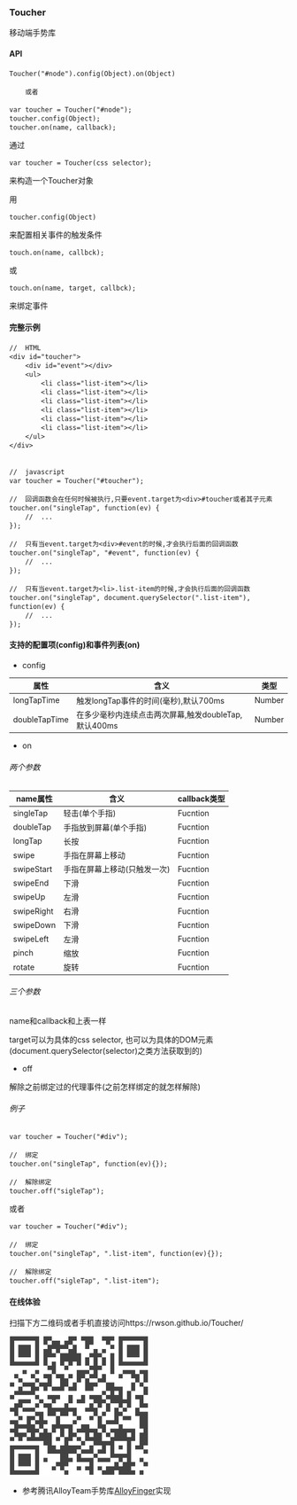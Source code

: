 ### Toucher

移动端手势库

#### API
        
    Toucher("#node").config(Object).on(Object)

        或者
        
    var toucher = Toucher("#node");
    toucher.config(Object);
    toucher.on(name, callback);
    
通过

    var toucher = Toucher(css selector);
    
来构造一个Toucher对象

用

    toucher.config(Object)
    
来配置相关事件的触发条件


    touch.on(name, callbck);
    
或

    touch.on(name, target, callbck);

来绑定事件

#### 完整示例

    //  HTML
    <div id="toucher">
        <div id="event"></div>
        <ul>
            <li class="list-item"></li>
            <li class="list-item"></li>
            <li class="list-item"></li>
            <li class="list-item"></li>
            <li class="list-item"></li>
            <li class="list-item"></li>
        </ul>
    </div>
    
    
    //  javascript
    var toucher = Toucher("#toucher");
    
    //  回调函数会在任何时候被执行,只要event.target为<div>#toucher或者其子元素
    toucher.on("singleTap", function(ev) {
        //  ...
    });
    
    //  只有当event.target为<div>#event的时候,才会执行后面的回调函数
    toucher.on("singleTap", "#event", function(ev) {
        //  ...
    });
    
    //  只有当event.target为<li>.list-item的时候,才会执行后面的回调函数
    toucher.on("singleTap", document.querySelector(".list-item"), function(ev) {
        //  ...
    });
    

####  支持的配置项(config)和事件列表(on)

- config

属性 | 含义  |  类型
---|---|---
longTapTime | 触发longTap事件的时间(毫秒),默认700ms |  Number
doubleTapTime | 在多少毫秒内连续点击两次屏幕,触发doubleTap,默认400ms  | Number

- on

###### 两个参数

name属性 | 含义 |  callback类型
---|---|---
singleTap | 轻击(单个手指) |  Fucntion
doubleTap | 手指放到屏幕(单个手指) |  Fucntion
longTap | 长按 |  Fucntion
swipe | 手指在屏幕上移动 |  Fucntion
swipeStart | 手指在屏幕上移动(只触发一次) |  Fucntion
swipeEnd | 下滑 |  Fucntion
swipeUp | 左滑 |  Fucntion
swipeRight | 右滑 |  Fucntion
swipeDown | 下滑 |  Fucntion
swipeLeft | 左滑 |  Fucntion
pinch | 缩放 |  Fucntion
rotate | 旋转 |  Fucntion

###### 三个参数

name和callback和上表一样

target可以为具体的css selector, 也可以为具体的DOM元素(document.querySelector(selector)之类方法获取到的)

- off

解除之前绑定过的代理事件(之前怎样绑定的就怎样解除)

###### 例子

    var toucher = Toucher("#div");
    
    //  绑定
    toucher.on("singleTap", function(ev){});
    
    //  解除绑定
    toucher.off("sigleTap");
    
或者
    
    var toucher = Toucher("#div");
    
    //  绑定
    toucher.on("singleTap", ".list-item", function(ev){});
    
    //  解除绑定
    toucher.off("sigleTap", ".list-item");

#### 在线体验

扫描下方二维码或者手机直接访问https://rwson.github.io/Toucher/

<img src="img/demo.png" width="50%" height="50%" />

- 参考腾讯AlloyTeam手势库[AlloyFinger](https://github.com/AlloyTeam/AlloyFinger)实现
